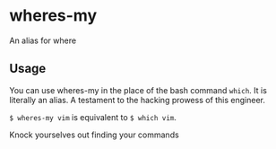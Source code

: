 # wheres-my
An alias for where

## Usage
You can use wheres-my in the place of the bash command `which`. It is literally an alias. A testament to the hacking prowess of this engineer. 

`$ wheres-my vim` is equivalent to `$ which vim`.

Knock yourselves out finding your commands
